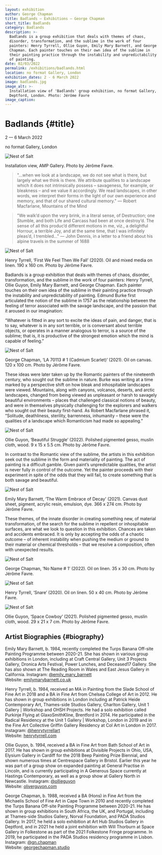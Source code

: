 ```yaml
---
layout: exhibition
author: George Chapman
title: Badlands — Exhibitions — George Chapman
short_title: Badlands
category: Badlands
description: >-
  Badlands is a group exhibition that deals with themes of chaos,
  disorder, transformation, and the sublime in the work of four
  painters: Henry Tyrrell, Ollie Guyon, Emily Mary Barnett, and George
  Chapman. Each painter touches on their own idea of the sublime in
  their painting practice through the instability and unpredictability
  of painting.
date: 02/03/2022
permalink: /exhibitions/badlands.html
location: no format Gallery, London
exhibition_dates: 2 - 6 March 2022
image: badlands.jpg
image_alt: >-
  Installation view of 'Badlands' group exhibition, no format Gallery,
  Deptford, London. Photo: Jérôme Favre
image_caption:
---
```


# Badlands {#title}
2 — 6 March 2022

no format Gallery, London

![Nest of Salt](/assets/img/nest-of-salt-6.jpg)

Installation view, AMP Gallery. Photo by Jérôme Favre.

> "...when we look at a landscape, we do not see what is there, but
  largely what we think is there. We attribute qualities to a landscape
  which it does not intrinsically possess – savageness, for example, or
  bleakness – and we value it accordingly. We read landscapes, in other
  words, we interpret their forms in the light of our own experience and
  memory, and that of our shared cultural memory."
> — Robert Macfarlane, Mountains of the Mind

> "We walk’d upon the very brink, in a literal sense, of Destruction;
  one Stumble, and both Life and Carcass had been at once destroy’d. The
  sense of all this produc’d different motions in me, viz., a delightful
  Horrour, a terrible Joy, and at the same time, that I was infinitely
  pleas’d, I trembled..."
> — John Dennis, in a letter to a friend about his alpine travels in the
  summer of 1688

![Nest of Salt](/assets/img/nest-of-salt-6.jpg)

Henry Tyrrell, ‘First We Feel Then We Fall’ (2020). Oil and mixed media on linen. 190 x 160 cm. Photo by Jérôme Favre.

Badlands is a group exhibition that deals with themes of chaos,
disorder, transformation, and the sublime in the work of four painters:
Henry Tyrrell, Ollie Guyon, Emily Mary Barnett, and George Chapman. Each
painter touches on their own idea of the sublime in their painting
practice through the instability and unpredictability of painting.
Edmund Burke first articulated the notion of the sublime in 1757 as the
relationship between the feeling of terror associated with the savage
landscape, and the passion that it aroused in our imagination:

“Whatever is fitted in any sort to excite the ideas of pain, and danger,
that is to say, whatever is in any sort terrible, or is conversant about
terrible objects, or operates in a manner analogous to terror, is a
source of the sublime; that is, it is productive of the strongest
emotion which the mind is capable of feeling.”

![Nest of Salt](/assets/img/nest-of-salt-6.jpg)

George Chapman, ‘LA 70113 # 1 (Cadmium Scarlet)’ (2021). Oil on canvas. 120 x 100 cm. Photo by Jérôme Favre.

These ideas were later taken up by the Romantic painters of the
nineteenth century, who sought out the sublime in nature. Burke was
writing at a time marked by a perspective shift on how bleak and
inhospitable landscapes were viewed. Mountains, along with canyons,
volcanos, deserts, and arctic landscapes, changed from being viewed as
unpleasant or harsh to savagely beautiful environments – places that
challenged classical notions of beauty, and were in themselves
physically challenging for the explorers and walkers who sought out
their beauty first-hand. As Robert Macfarlane phrased it, “Solitude,
deathliness, sterility, barrenness, inhumanity – these were the
qualities of a landscape which Romanticism had made so appealing.”

![Nest of Salt](/assets/img/nest-of-salt-6.jpg)

Ollie Guyon, ‘Beautiful Struggle’ (2022). Polished pigmented gesso, muslin cloth, wood. 9 x 15 x 5.5 cm. Photo by Jérôme Favre.

In contrast to the Romantic view of the sublime, the artists in this
exhibition seek out the sublime in the form and materiality of painting.
The act of painting is a difficult gamble. Given paint’s unpredictable
qualities, the artist is never fully in control of the outcome. Yet the
painter proceeds with their experiment in spite of the odds that they
will fail, to create something that is both savage and beautiful.

![Nest of Salt](/assets/img/nest-of-salt-6.jpg)

Emily Mary Barnett, ‘The Warm Embrace of Decay' (2021). Canvas dust sheet, pigment,
acrylic resin, emulsion, dye. 366 x 274 cm. Photo by Jérôme Favre.

These themes, of the innate disorder in creating something new, of
material transformation, of the search for the sublime in repellent or
inhospitable surfaces, are what we look to question in this exhibition.
Chances are taken and accidents embraced. It is only by accepting the
odds of a chaotic outcome – of inherent instability when pushing the
medium or ground to their material or chemical thresholds – that we
resolve a composition, often with unexpected results.

![Nest of Salt](/assets/img/nest-of-salt-6.jpg)

George Chapman, ‘No Name # 1’ (2022). Oil on linen. 35 x 30 cm. Photo by Jérôme Favre.

![Nest of Salt](/assets/img/nest-of-salt-6.jpg)

Henry Tyrrell, ‘Snare’ (2020). Oil on linen. 50 x 40 cm. Photo by Jérôme Favre.

![Nest of Salt](/assets/img/nest-of-salt-6.jpg)

Ollie Guyon, ‘Space Cowboy’ (2021). Polished pigmented gesso, muslin cloth, wood. 29 x
21 x 7 cm. Photo by Jérôme Favre.

## Artist Biographies {#biography}

Emily Mary Barnett, b. 1984, recently completed the Turps Banana
Off-site Painting Programme between 2020-21. She has shown in various
group exhibitions in London, including at Craft Central Gallery, Unit 3
Projects Gallery, Dronica Arts Festival, Power Lunches, and Deceased17
Gallery. She has also shown at The Reading Room in Wales and East Jesus
Gallery in California.
Instagram: <a href="https://www.instagram.com/emily_mary_barnett/" target="_blank">@emily_mary_barnett</a>  
Website: <a href="https://emilymarybarnett.co.uk/" target="_blank">emilymarybarnett.co.uk</a>

Henry Tyrrell, b. 1984, received an MA in Painting from the Slade School
of Fine Art in 2018 and a BA in Fine Art from Chelsea College of Art in 2012.
He has shown in group exhibitions in London including at Patrick
Heide Contemporary Art, Thames-side Studios Gallery, Charlton Gallery,
Unit 1 Gallery | Workshop and OHSH Projects. He had a solo exhibition
called Purkinje Flying at GlaxoSmithKline, Brentford in 2014. He
participated in the Radical Residency at the Unit 1 Gallery | Workshop,
London in 2019 and in the Fine Art Collective Griffin Gallery Residency
at Col Art in London in 2017.
Instagram: <a href="https://www.instagram.com/henrytyrrellart" target="_blank">@henrytyrrellart</a>  
Website: <a href="https://www.henrytyrrell.com/" target="_blank">henrytyrrell.com</a>

Ollie Guyon, b. 1994, received a BA in Fine Art from Bath School of Art
in 2017. He has shown in group exhibitions at Divisible Projects in
Ohio, USA, Elysium Gallery in Cardiff for the 2018 Beep Painting Prize
Biennial, and shown numerous times at Centrespace Gallery in Bristol.
Earlier this year he was part of a group show on expanded painting at
General Practise in Lincoln, and is currently participating in A
Generous Space currently at Hastings Contemporary, as well as a group
show at Gallery North in Newcastle.
Instagram: <a href="https://www.instagram.com/ollieguyon" target="_blank">@ollieguyon</a>  
Website: <a href="https://www.oliverguyon.com/" target="_blank">oliverguyon.com</a>

George Chapman, b. 1988, received a BA (Hons) in Fine Art from the
Michaelis School of Fine Art in Cape Town in 2010 and recently completed
the Turps Banana Off-site Painting Programme between 2020-21. He has
shown in group exhibitions in South Africa, the UK, and Portugal,
including at Thames-side Studios Gallery, Norval Foundation, and PADA
Studios Gallery. In 2017, he held a solo exhibition at Art Hub Studios
Gallery in Deptford, and in 2021 he held a joint exhibition with Will
Thorburn at Space Gallery in Folkestone as part of the 2021 Folkestone
Fringe programme. In 2019, he participated in the PADA Studios residency
programme in Lisbon.
Instagram: <a href="https://www.instagram.com/houchen_amanda" target="_blank">@gn.chapman</a>  
Website: <a href="https://georgechapman.studio" target="_blank">georgechapman.studio</a>
